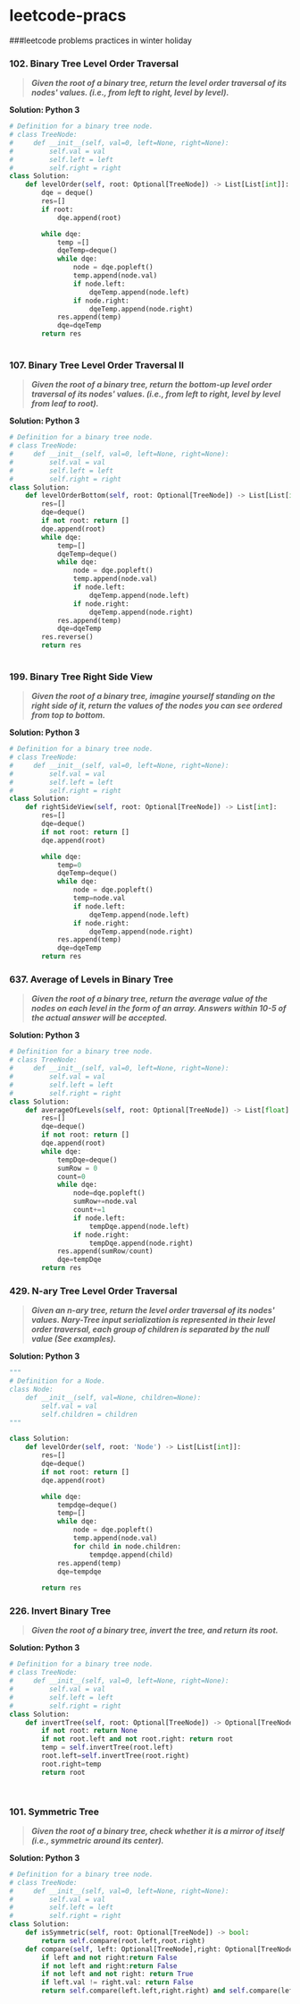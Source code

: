 # leetcode-pracs
###leetcode problems practices in winter holiday


### **102. Binary Tree Level Order Traversal**

> **_Given the root of a binary tree, return the level order traversal of its nodes' values. (i.e., from left to right, level by level)._**

**Solution: Python 3**

```python recursion
# Definition for a binary tree node.
# class TreeNode:
#     def __init__(self, val=0, left=None, right=None):
#         self.val = val
#         self.left = left
#         self.right = right
class Solution:
    def levelOrder(self, root: Optional[TreeNode]) -> List[List[int]]:
        dqe = deque()
        res=[]
        if root:
            dqe.append(root)

        while dqe:
            temp =[]
            dqeTemp=deque()
            while dqe:
                node = dqe.popleft()
                temp.append(node.val)
                if node.left:
                    dqeTemp.append(node.left)
                if node.right:
                    dqeTemp.append(node.right)
            res.append(temp)
            dqe=dqeTemp
        return res
        
```

### **107. Binary Tree Level Order Traversal II**

> **_Given the root of a binary tree, return the bottom-up level order traversal of its nodes' values. (i.e., from left to right, level by level from leaf to root)._**


**Solution: Python 3**

```python :
# Definition for a binary tree node.
# class TreeNode:
#     def __init__(self, val=0, left=None, right=None):
#         self.val = val
#         self.left = left
#         self.right = right
class Solution:
    def levelOrderBottom(self, root: Optional[TreeNode]) -> List[List[int]]:
        res=[]
        dqe=deque()
        if not root: return []
        dqe.append(root)
        while dqe:
            temp=[]
            dqeTemp=deque()
            while dqe:
                node = dqe.popleft()
                temp.append(node.val)
                if node.left:
                    dqeTemp.append(node.left)
                if node.right:
                    dqeTemp.append(node.right)
            res.append(temp)
            dqe=dqeTemp
        res.reverse()
        return res
        
```
### **199. Binary Tree Right Side View**

> **_Given the root of a binary tree, imagine yourself standing on the right side of it, return the values of the nodes you can see ordered from top to bottom._**


**Solution: Python 3**

```python :
# Definition for a binary tree node.
# class TreeNode:
#     def __init__(self, val=0, left=None, right=None):
#         self.val = val
#         self.left = left
#         self.right = right
class Solution:
    def rightSideView(self, root: Optional[TreeNode]) -> List[int]:
        res=[]
        dqe=deque()
        if not root: return []
        dqe.append(root)

        while dqe:
            temp=0
            dqeTemp=deque()
            while dqe:
                node = dqe.popleft()
                temp=node.val
                if node.left:
                    dqeTemp.append(node.left)
                if node.right:
                    dqeTemp.append(node.right)
            res.append(temp)
            dqe=dqeTemp
        return res
```
### **637. Average of Levels in Binary Tree**

> **_Given the root of a binary tree, return the average value of the nodes on each level in the form of an array. Answers within 10-5 of the actual answer will be accepted._**


**Solution: Python 3**

```python :
# Definition for a binary tree node.
# class TreeNode:
#     def __init__(self, val=0, left=None, right=None):
#         self.val = val
#         self.left = left
#         self.right = right
class Solution:
    def averageOfLevels(self, root: Optional[TreeNode]) -> List[float]:
        res=[]
        dqe=deque()
        if not root: return []
        dqe.append(root)
        while dqe:
            tempDqe=deque()
            sumRow = 0
            count=0
            while dqe:
                node=dqe.popleft()
                sumRow+=node.val
                count+=1
                if node.left:
                    tempDqe.append(node.left)
                if node.right:
                    tempDqe.append(node.right) 
            res.append(sumRow/count)
            dqe=tempDqe
        return res
```
### **429. N-ary Tree Level Order Traversal**

> **_Given an n-ary tree, return the level order traversal of its nodes' values.
Nary-Tree input serialization is represented in their level order traversal, each group of children is separated by the null value (See examples)._**


**Solution: Python 3**

```python :
"""
# Definition for a Node.
class Node:
    def __init__(self, val=None, children=None):
        self.val = val
        self.children = children
"""

class Solution:
    def levelOrder(self, root: 'Node') -> List[List[int]]:
        res=[]
        dqe=deque()
        if not root: return []
        dqe.append(root)

        while dqe:
            tempdqe=deque()
            temp=[]
            while dqe:
                node = dqe.popleft()
                temp.append(node.val)
                for child in node.children:
                    tempdqe.append(child)
            res.append(temp)   
            dqe=tempdqe
            
        return res

```
### **226. Invert Binary Tree**

> **_Given the root of a binary tree, invert the tree, and return its root._**


**Solution: Python 3**

```python :
# Definition for a binary tree node.
# class TreeNode:
#     def __init__(self, val=0, left=None, right=None):
#         self.val = val
#         self.left = left
#         self.right = right
class Solution:
    def invertTree(self, root: Optional[TreeNode]) -> Optional[TreeNode]:
        if not root: return None
        if not root.left and not root.right: return root
        temp = self.invertTree(root.left)
        root.left=self.invertTree(root.right)
        root.right=temp
        return root

   
```
### **101. Symmetric Tree**

> **_Given the root of a binary tree, check whether it is a mirror of itself (i.e., symmetric around its center)._**


**Solution: Python 3**

```python :
# Definition for a binary tree node.
# class TreeNode:
#     def __init__(self, val=0, left=None, right=None):
#         self.val = val
#         self.left = left
#         self.right = right
class Solution:
    def isSymmetric(self, root: Optional[TreeNode]) -> bool:
        return self.compare(root.left,root.right)
    def compare(self, left: Optional[TreeNode],right: Optional[TreeNode]) -> bool:
        if left and not right:return False
        if not left and right:return False
        if not left and not right: return True
        if left.val != right.val: return False
        return self.compare(left.left,right.right) and self.compare(left.right,right.left)
        
```
